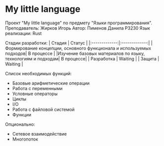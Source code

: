 # My little language
Проект "My little language" по предмету "Языки программирования". 
Преподаватель: Жирков Игорь
Автор: Пименов Данила P3230 
Язык реализации: Rust

Стадии разработки: 
| Стадия        | Статус           |
|:-------------:|:-------------:|
|Формирование концепции, основного функционала и используемых подходов| В процессе |
|Изучение базовых материалов по языку, технологиям и подходам| В процессе|
| Разработка | Waiting |
| Защита | Waiting |

Список необходимых функций:
* Базовые арифметические операции 
* Работа с переменными 
* Условные операторы
* Циклы 
* I/O
* Работа с файловой системой
* Функции

Опционально:
* Сетевое взаимодействие
* Многопоток



